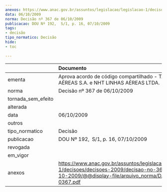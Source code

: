 ```yaml
---
anexos: https://www.anac.gov.br/assuntos/legislacao/legislacao-1/decisoes/decisoes-2009/decisao-no-367-de-06-10-2009/@@display-file/arquivo_norma/DA2009-0367.pdf
data: 06/10/2009
norma: Decisão nº 367 de 06/10/2009
publicacao: DOU Nº 192,  S/1, p. 16, 07/10/2009
tags:
- decisão
tipo_normatico: Decisão
hide: 
- toc 
 
---
```


|                    | Documento                                                                                                                                                 |
|:-------------------|:----------------------------------------------------------------------------------------------------------------------------------------------------------|
| ementa             | Aprova acordo de código compartilhado - TAM LINHAS AÉREAS S.A. e NHT LINHAS AÉREAS LTDA.                                                                  |
| norma              | Decisão nº 367 de 06/10/2009                                                                                                                              |
| tornada_sem_efeito |                                                                                                                                                           |
| alterada           |                                                                                                                                                           |
| data               | 06/10/2009                                                                                                                                                |
| outros             |                                                                                                                                                           |
| tipo_normatico     | Decisão                                                                                                                                                   |
| publicacao         | DOU Nº 192,  S/1, p. 16, 07/10/2009                                                                                                                       |
| revogada           |                                                                                                                                                           |
| em_vigor           |                                                                                                                                                           |
| anexos             | https://www.anac.gov.br/assuntos/legislacao/legislacao-1/decisoes/decisoes-2009/decisao-no-367-de-06-10-2009/@@display-file/arquivo_norma/DA2009-0367.pdf |